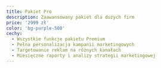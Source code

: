 ```yaml
---
title: Pakiet Pro
description: Zaawansowany pakiet dla dużych firm
price: '2999 zł'
color: 'bg-purple-500'
cechy:
  - Wszystkie funkcje pakietu Premium
  - Pełna personalizacja kampanii marketingowych
  - Targetowanie reklam na różnych kanałach
  - Miesięczne raporty i analizy strategii marketingowej
---
```

